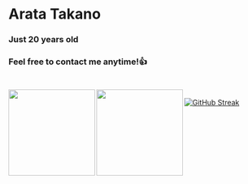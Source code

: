 # Arata Takano
### Just 20 years old 
### Feel free to contact me anytime!👍
#

<a href="https://github.com/tocoteron">
  <img align="left" height="170px" src="https://github-readme-stats.vercel.app/api?username=Arata1202&count_private=true&show_icons=true&theme=tokyonight" />
</a>
<a href="https://github.com/tocoteron">
  <img align="left" height="170px" src="https://github-readme-stats.vercel.app/api/top-langs/?username=Arata1202&layout=compact&theme=tokyonight" />
</a>
<br>
<a href="https://git.io/streak-stats"><img src="https://github-readme-streak-stats.herokuapp.com?user=Arata1202&theme=tokyonight&locale=ja" alt="GitHub Streak" /></a>
